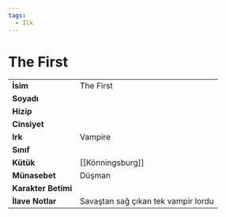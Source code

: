 ```yaml
---
tags:
  - İlk
---  
```

# The First   
|  |  |  
|---|---|  
| **İsim** | The First|  
| **Soyadı** | |  
| **Hizip** | |  
| **Cinsiyet** | |  
| **Irk** | Vampire|  
| **Sınıf** | |  
| **Kütük** | [[Könningsburg]]|  
| **Münasebet** | Düşman|  
| **Karakter Betimi** | |  
| **İlave Notlar** | Savaştan sağ çıkan tek vampir lordu|  
